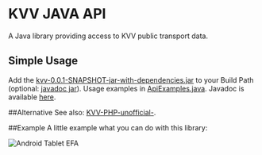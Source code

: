 # KVV JAVA API
A Java library providing access to KVV public transport data.

## Simple Usage
Add the <a href="https://github.com/MartinLoeper/KVV_JAVA_API/blob/master/kvv/target/kvv-0.0.1-SNAPSHOT-jar-with-dependencies.jar?raw=true">kvv-0.0.1-SNAPSHOT-jar-with-dependencies.jar</a>
to your Build Path (optional: <a href="https://github.com/MartinLoeper/KVV_JAVA_API/blob/master/kvv/target/kvv-0.0.1-SNAPSHOT-javadoc.jar?raw=true">javadoc jar</a>).
Usage examples in <a href="https://github.com/MartinLoeper/KVV_JAVA_API/blob/master/kvv/src/test/java/ApiExamples.java">ApiExamples.java</a>.
Javadoc is available <a href="http://martinloeper.github.io/KVV_JAVA_API/kvv/doc/">here</a>.

##Alternative
See also: <a href="https://github.com/MartinLoeper/KVV-PHP-unofficial-">KVV-PHP-unofficial-</a>.

##Example
A little example what you can do with this library:


![Android Tablet EFA](https://camo.githubusercontent.com/5bffe6aa44647132adf6cebe5fbe79dc77074ee6/68747470733a2f2f6c68362e676f6f676c6575736572636f6e74656e742e636f6d2f325266615a6a77304b6c4971366a70426e3766757779447652673541684e5159444e6e344d445a7079624b647038352d734c4c6e6e41786e4b7576494b7976346d69653574696743386f564f675f413d77313839362d683835392d7277)
